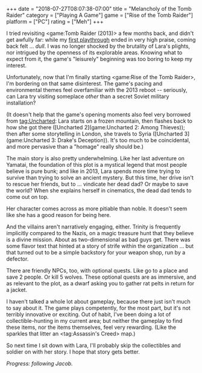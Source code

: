 +++
date = "2018-07-27T08:07:38-07:00"
title = "Melancholy of the Tomb Raider"
category = ["Playing A Game"]
game = ["Rise of the Tomb Raider"]
platform = ["PC"]
rating = ["Meh"]
+++

I tried revisiting <game:Tomb Raider (2013)> a few months back, and didn't get awfully far: while my [first playthrough]($SiteBaseURL$2013/04/03/tomb-raider-2013-6/) ended in very high praise, coming back felt ... <i>dull</i>.  I was no longer shocked by the brutality of Lara's plights, nor intrigued by the openness of its explorable areas.  Knowing what to expect from it, the game's "leisurely" beginning was too boring to keep my interest.

Unfortunately, now that I'm finally starting <game:Rise of the Tomb Raider>, I'm bordering on that same disinterest.  The game's pacing and environmental themes feel overfamiliar with the 2013 reboot -- seriously, can Lara try visiting someplace <i>other</i> than a secret Soviet military installation?

(It doesn't help that the game's opening moments also feel very borrowed from <tag:Uncharted>: Lara starts on a frozen mountain, then flashes back to how she got there ([Uncharted 2](game:Uncharted 2: Among Thieves)); then after some storytelling in London, she travels to Syria ([Uncharted 3](game:Uncharted 3: Drake's Deception)).  It's too much to be coincidental, and more pervasive than a "homage" really should be.)

The main story is also pretty underwhelming.  Like her last adventure on Yamatai, the foundation of this plot is a mystical legend that most people believe is pure bunk; and like in 2013, Lara spends more time trying to survive than trying to solve an ancient mystery.  But this time, her drive isn't to rescue her friends, but to ... vindicate her dead dad?  Or maybe to save the world?  When she explains herself in cinematics, the dead dad tends to come out on top.

Her character comes across as more pitiable than noble.  It doesn't seem like she has a good reason for being here.

And the villains aren't narratively engaging, either.  Trinity is frequently implicitly compared to the Nazis, on a magic treasure hunt that they believe is a divine mission.  About as two-dimensional as bad guys get.  There was some flavor text that hinted at a story of strife within the organization ... but that turned out to be a simple backstory for your weapon shop, run by a defector.

There are friendly NPCs, too, with optional quests.  Like go to a place and save 2 people.  Or kill 5 wolves.  These optional quests are as immersive, and as relevant to the plot, as a dwarf asking you to gather rat pelts in return for a jacket.

I haven't talked a whole lot about gameplay, because there just isn't much to say about it.  The game plays competently, for the most part, but it's not terribly innovative or exciting.  Out of habit, I've been doing a lot of collectible-hunting in my current area; but neither the gameplay to find these items, nor the items themselves, feel very rewarding.  (Like the sparkles that litter an <tag:Assassin's Creed> map.)

So next time I sit down with Lara, I'll probably skip the collectibles and soldier on with her story.  I hope that story gets better.

<i>Progress: following Jacob.</i>
